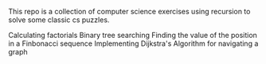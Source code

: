 This repo is a collection of computer science exercises using recursion to solve some classic cs puzzles.

Calculating factorials
Binary tree searching
Finding the value of the position in a Finbonacci sequence
Implementing Dijkstra's Algorithm for navigating a graph